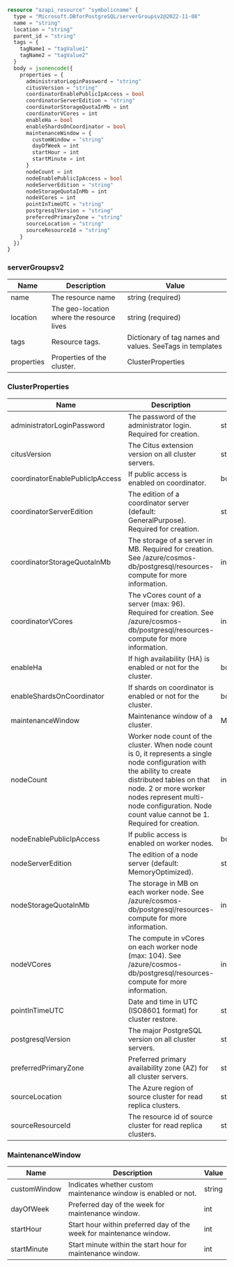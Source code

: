 ```terraform
resource "azapi_resource" "symbolicname" {
  type = "Microsoft.DBforPostgreSQL/serverGroupsv2@2022-11-08"
  name = "string"
  location = "string"
  parent_id = "string"
  tags = {
    tagName1 = "tagValue1"
    tagName2 = "tagValue2"
  }
  body = jsonencode({
    properties = {
      administratorLoginPassword = "string"
      citusVersion = "string"
      coordinatorEnablePublicIpAccess = bool
      coordinatorServerEdition = "string"
      coordinatorStorageQuotaInMb = int
      coordinatorVCores = int
      enableHa = bool
      enableShardsOnCoordinator = bool
      maintenanceWindow = {
        customWindow = "string"
        dayOfWeek = int
        startHour = int
        startMinute = int
      }
      nodeCount = int
      nodeEnablePublicIpAccess = bool
      nodeServerEdition = "string"
      nodeStorageQuotaInMb = int
      nodeVCores = int
      pointInTimeUTC = "string"
      postgresqlVersion = "string"
      preferredPrimaryZone = "string"
      sourceLocation = "string"
      sourceResourceId = "string"
    }
  })
}

```

### serverGroupsv2

| Name | Description | Value |
|-|-|-|
| name | The resource name | string (required) |
| location | The geo-location where the resource lives | string (required) |
| tags | Resource tags. | Dictionary of tag names and values. SeeTags in templates |
| properties | Properties of the cluster. | ClusterProperties |


### ClusterProperties

| Name | Description | Value |
|-|-|-|
| administratorLoginPassword | The password of the administrator login. Required for creation. | string |
| citusVersion | The Citus extension version on all cluster servers. | string |
| coordinatorEnablePublicIpAccess | If public access is enabled on coordinator. | bool |
| coordinatorServerEdition | The edition of a coordinator server (default: GeneralPurpose). Required for creation. | string |
| coordinatorStorageQuotaInMb | The storage of a server in MB. Required for creation. See /azure/cosmos-db/postgresql/resources-compute for more information. | int |
| coordinatorVCores | The vCores count of a server (max: 96). Required for creation. See /azure/cosmos-db/postgresql/resources-compute for more information. | int |
| enableHa | If high availability (HA) is enabled or not for the cluster. | bool |
| enableShardsOnCoordinator | If shards on coordinator is enabled or not for the cluster. | bool |
| maintenanceWindow | Maintenance window of a cluster. | MaintenanceWindow |
| nodeCount | Worker node count of the cluster. When node count is 0, it represents a single node configuration with the ability to create distributed tables on that node. 2 or more worker nodes represent multi-node configuration. Node count value cannot be 1. Required for creation. | int |
| nodeEnablePublicIpAccess | If public access is enabled on worker nodes. | bool |
| nodeServerEdition | The edition of a node server (default: MemoryOptimized). | string |
| nodeStorageQuotaInMb | The storage in MB on each worker node. See /azure/cosmos-db/postgresql/resources-compute for more information. | int |
| nodeVCores | The compute in vCores on each worker node (max: 104). See /azure/cosmos-db/postgresql/resources-compute for more information. | int |
| pointInTimeUTC | Date and time in UTC (ISO8601 format) for cluster restore. | string |
| postgresqlVersion | The major PostgreSQL version on all cluster servers. | string |
| preferredPrimaryZone | Preferred primary availability zone (AZ) for all cluster servers. | string |
| sourceLocation | The Azure region of source cluster for read replica clusters. | string |
| sourceResourceId | The resource id of source cluster for read replica clusters. | string |


### MaintenanceWindow

| Name | Description | Value |
|-|-|-|
| customWindow | Indicates whether custom maintenance window is enabled or not. | string |
| dayOfWeek | Preferred day of the week for maintenance window. | int |
| startHour | Start hour within preferred day of the week for maintenance window. | int |
| startMinute | Start minute within the start hour for maintenance window. | int |


